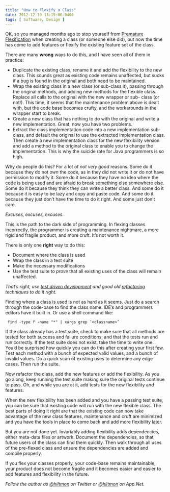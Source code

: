 ```yaml
---
title: "How to Flexify a Class"
date: 2012-12-19 13:19:00-0400
tags: [ Software, Design ]
---
```


OK, so you managed months ago to stop yourself from [Premature Flexification](https://hiltmon.com/blog/2012/12/19/premature-flexification/) when creating a class (or someone else did), but now the time has come to add features or flexify the existing feature set of the class.

There are many **wrong** ways to do this, and I have seen all of them in practice:

* Duplicate the existing class, rename it and add the flexibility to the new class. This sounds great as existing code remains unaffected, but sucks if a bug is found in the original and both need to be maintained.
* Wrap the existing class in a new class (or sub-class it), passing through the original methods, and adding new methods for the flexible class. Replace all calls to the original with the new wrapper or sub- class (or not!). This time, it seems that the maintenance problem above is dealt with, but the code base becomes crufty, and the workarounds in the wrapper start to break.
* Create a new class that has nothing to do with the original and write a new implementation. Great, now you have two problems.
* Extract the class implementation code into a new implementation sub-class, and default the original to use the extracted implementation class. Then create a new implementation class for the new flexibility version and add a method to the original class to enable you to change the implementation. This is why the suicide rate for Java programmers is so high.

Why do people do this? For a lot of *not very good* reasons. Some do it because they do not *own* the code, as in they did not write it or do not have permission to modify it. Some do it because they have no idea where the code is being used and are afraid to break something else somewhere else. Some do it because they think they can write a better class. And some do it because it is easy to be lazy and copy and paste code. And some do it because they just don’t have the time to do it right. And some just don’t care.

*Excuses, excuses, excuses.*

This is the path to the dark side of programming. In flexing classes incorrectly, the programmer is creating a maintenance nightmare, a more rigid and fragile product, and more cruft. It’s not worth it.

There is only one **right** way to do this:

* Document where the class is used
* Wrap the class in a test suite
* Make the necessary modifications
* Use the test suite to *prove* that all existing uses of the class will remain unaffected.

*That’s right, use [test driven development](http://en.wikipedia.org/wiki/Test-driven_development) and good old [refactoring](http://en.wikipedia.org/wiki/Code_refactoring) techniques to do it right.*

Finding where a class is used is not as hard as it seems. Just do a search through the code-base to find the class name. IDE’s and programmers editors have it built in. Or use a shell command like:

```
 find -type f -name "*" | xargs grep ‘<classname>’
```

If the class already has a test suite, check to make sure that all methods are tested for both success and failure conditions, and that the tests run and run correctly. If the test suite does not exist, take the time to write one. You’d be surprised how quickly you can do this after creating your first few. Test each method with a bunch of expected valid values, and a bunch of invalid values. Do a quick scan of existing uses to determine any edge cases. Then run the suite.

Now refactor the class, add the new features or add the flexibility. As you go along, keep running the test suite making sure the original tests continue to pass. Oh, and while you are at it, add tests for the new flexibility and features.

When the new flexibility has been added and you have a passing test suite, you can be sure that existing code will run with the new flexible class. The best parts of doing it right are that the existing code can now take advantage of the new class features, maintenance and cruft are minimized and you have the tools in place to come back and add more flexibility later.

But you are not done yet. Invariably adding flexibility adds dependencies, either meta-data files or artwork. Document the dependencies, so that future users of the class can find them quickly. Then walk through all uses of the pre-flexed class and ensure the dependencies are added and compile properly.

If you flex your classes properly, your code-base remains maintainable, your product does not become fragile and it becomes easier and easier to add features and flexibility in the future.

*Follow the author as [@hiltmon](https://twitter.com/hiltmon) on Twitter or [@hiltmon](http://alpha.app.net/hiltmon) on App.Net.*
